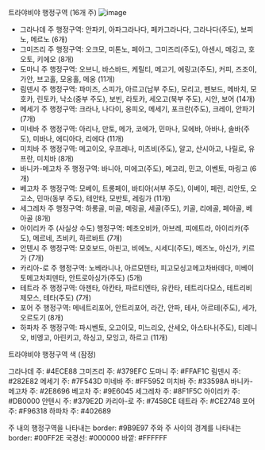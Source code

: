 트라야비야 행정구역 (16개 주)
![image](https://github.com/user-attachments/assets/ca050c7f-83c3-4510-b81f-8c3524282777)

- 그라나데 주
행정구역: 안파키, 아파그라나다, 페카그라나다, 그라나다(주도), 보피노, 메르노 (6개)
- 그미즈리 주
행정구역: 오크모, 미톤노, 페아그, 그미즈리(주도), 아센시, 메깅고, 호오토, 키에오 (8개)
- 도마니 주
행정구역: 오브니, 바스바드, 케릴티, 메고기, 에링고(주도), 커피, 즈조이, 가안, 브고홀, 모옹홀, 메옹 (11개)
- 림덴시 주
행정구역: 파미즈, 스피가, 아르고(남부 주도), 모리고, 펜보드, 메바치, 모호카, 린토카, 낙소(중부 주도), 보빈, 라토카, 세오고(북부 주도), 시안, 보어 (14개)
- 메세기 주
행정구역: 크라나, 나다이, 옹피오, 메세기, 포크란(주도), 크레이, 안파기 (7개)
- 미네바 주
행정구역: 아리나, 만토, 메가, 코에가, 민마나, 모에바, 아바나, 솔바(주도), 미바나, 에디아다, 리에다 (11개)
- 미치바 주 
행정구역: 메고이오, 우프레나, 미츠비(주도), 알고, 산시아고, 나릴로, 유프란, 미치바 (8개)
- 바니카-메고차 주
행정구역: 바니아, 미에고(주도), 메고리, 민고, 이벤토, 마링고 (6개)
- 베고차 주
행정구역: 모베이, 트롱페이, 바티아(서부 주도), 이베이, 페린, 리안토, 오고소, 민마(동부 주도), 테안타, 모반토, 레링가 (11개)
- 세그레차 주
행정구역: 하롱골, 미골, 메링골, 세골(주도), 키골, 리에골, 페아골, 베아골 (8개)
- 아이리카 주 (사실상 수도)
행정구역: 메초오비카, 아브레, 피에트라, 아이리카(주도), 메르네, 츠비키, 하르바트 (7개)
- 안텐시 주
행정구역: 모호보드, 아핀고, 비에노, 시세디(주도), 메즈노, 아신가, 키르가 (7개)
- 카리아-로 주
행정구역: 노베라니나, 아르모텐타, 피고모싱고메고차바데다, 미베이토메고차피덴타, 안트로아싱가(주도) (5개)
- 테트라 주
행정구역: 아젠타, 아칸타, 파르티엔타, 유칸타, 테트리다모스, 테트리비제모스, 테타(주도) (7개)
- 포어 주
행정구역: 메네트리포어, 안트리포어, 라간, 안파, 테사, 아르테(주도), 세가, 오르도기 (8개)
- 하파차 주
행정구역: 파시벤토, 오고이모, 미느리오, 산세오, 아스타나(주도), 티레니오, 비엥고, 아린키고, 하싱고, 모잉고, 하르고 (11개)

트라야비야 행정구역 색 (잠정)

그라나데 주: #4ECE88 
그미즈리 주: #379EFC 
도마니 주: #FFAF1C 
림덴시 주: #282E82 
메세기 주: #7F543D 
미네바 주: #FF5952 
미치바 주: #33598A 
바니카-메고차 주: #2E8696 
베고차 주: #9E6045 
세그레차 주: #8F1F5C 
아이리카 주: #DB0000 
안텐시 주: #379E2D 
카리아-로 주: #7458CE 
테트라 주: #CE2748 
포어 주: #F96318 
하파차 주: #402689 

주 내의 행정구역을 나타내는 border: #9B9E97
주와 주 사이의 경계를 나타내는 border: #00FF2E
국경선: #000000
바깥: #FFFFFF
